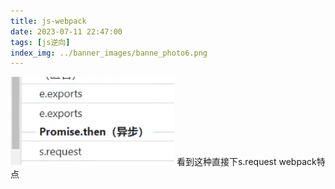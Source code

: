 ```yaml
---
title: js-webpack
date: 2023-07-11 22:47:00
tags: [js逆向]
index_img: ../banner_images/banne_photo6.png
---
```



![](../../images/Pasted%20image%2020230709222759.png)
看到这种直接下s.request
webpack特点
